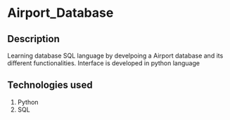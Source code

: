 # Airport_Database

## Description 
Learning database SQL language by develpoing a Airport database and its different functionalities. Interface is developed in python language

## Technologies used
1) Python
2) SQL
